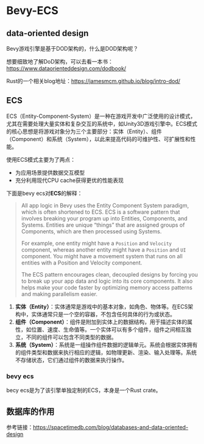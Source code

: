 # Bevy-ECS

## data-oriented design

Bevy游戏引擎是基于DOD架构的，什么是DOD架构呢？

想要细致地了解DoD架构，可以去看一本书：https://www.dataorienteddesign.com/dodbook/

Rust的一个相关blog地址：https://jamesmcm.github.io/blog/intro-dod/







## ECS

ECS（Entity-Component-System）是一种在游戏开发中广泛使用的设计模式，尤其在需要处理大量实体和复杂交互的系统中，如Unity3D游戏引擎中。ECS模式的核心思想是将游戏对象分为三个主要部分：实体（Entity）、组件（Component）和系统（System），以此来提高代码的可维护性、可扩展性和性能。



使用ECS模式主要为了两点：

* 为应用场景提供数据交互模型
* 充分利用现代CPU cache获得更优的性能表现



下面是bevy ecs对**ECS**的解释：

> All app logic in Bevy uses the Entity Component System paradigm, which is often shortened to ECS. ECS is a software pattern that involves breaking your program up into Entities, Components, and Systems. Entities are unique “things” that are assigned groups of Components, which are then processed using Systems.
>
> For example, one entity might have a `Position` and `Velocity` component, whereas another entity might have a `Position` and `UI` component. You might have a movement system that runs on all entities with a Position and Velocity component.
>
> The ECS pattern encourages clean, decoupled designs by forcing you to break up your app data and logic into its core components. It also helps make your code faster by optimizing memory access patterns and making parallelism easier.



1. **实体（Entity）**：实体通常是游戏中的基本对象，如角色、物体等。在ECS架构中，实体通常只是一个空的容器，不包含任何具体的行为或状态。
2. **组件（Component）**：组件是附加到实体上的数据结构，用于描述实体的属性，如位置、速度、生命值等。一个实体可以有多个组件，组件之间相互独立，不同的组件可以包含不同类型的数据。
3. **系统（System）**：系统是一组操作组件数据的逻辑单元。系统会根据实体拥有的组件类型和数据来执行相应的逻辑，如物理更新、渲染、输入处理等。系统不存储状态，它们通过组件的数据来执行操作。



### bevy ecs

becy ecs是为了该引擎单独定制的ECS，本身是一个Rust crate。



## 数据库的作用

参考链接：https://spacetimedb.com/blog/databases-and-data-oriented-design



